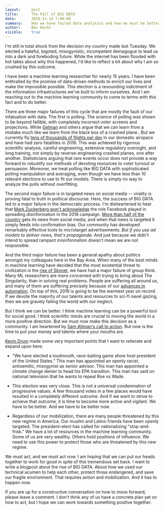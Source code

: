 ```yaml
---
layout:     post
title:      The Fall of BIG DATA
date:       2016-11-14 7:00:00
summary:    How we have failed data analytics and how we must be better
author:     Ben Recht
visible:    true
---
```


I'm still in total shock from the decision my country made last Tuesday.  We elected a hateful, bigoted, misogynistic, incompetent demagogue to lead us into a dark and foreboding future.  While the internet has been flooded with hot takes about why this happened, I'd like to reflect a bit about why I am so crushed by this outcome.

I have been a machine learning researcher for nearly 15 years.  I have been enthralled by the promise of data-driven methods to enrich our lives and make the impossible possible.  This election is a resounding indictment of the information infrastructures we've built to inform ourselves.  And I am reaching out to the machine learning community to come to terms with this fact and to do better.

There are three major failures of this cycle that are mostly the fault of our infatuation with data. The first is polling.  The science of polling was shown to be beyond fallible, with completely incorrect voter screens and projections.  While [Gelman](http://andrewgelman.com/2016/11/11/election-surprise-three-ways-thinking-probability/) and others argue that we can learn from a mistake much like we learn from the black box of a crashed plane.. But we currently fly  [tens of thousands of flights per day](http://www.transtats.bts.gov/Data_Elements.aspx?Data=2) in our domestic airspace and have had zero fatalities in 2016. This was achieved by rigorous scientific analysis, careful engineering, extensive regulatory oversight, and long training, not simply by reverse-engineering crashed planes, one after another.   Statisticians arguing that rare events occur does not provide a way forward to robustify our methods of devoting resources to voter turnout or persuasion.  Moreover, we treat polling like BIG DATA with sophisticated polling manipulation and averaging, even though we have less than 10 relevant elections to use to fit our models.  There is simply no way to analyze the polls without overfitting.

The second major failure is in targeted news on social media -- virality is proving fatal to truth in political discourse.  Here, the success of BIG DATA led to a major failure in the democratic process. I'm disheartened to hear that [Mark Zuckerberg won't acknowledge](https://www.washingtonpost.com/national/zuckerberg-that-facebook-influenced-election-is-crazy/2016/11/11/2ff14280-a822-11e6-ba46-53db57f0e351_story.html) the role Facebook played in spreading disinformation in the 2016 campaign.  [More than half of the country](http://www.niemanlab.org/2016/05/pew-report-44-percent-of-u-s-adults-get-news-on-facebook/) gets its news from social media, and when that news is targeted it simply feeds into confirmation bias.  Our community has developed remarkably effective tools to microtarget advertisements.  *But if you use ad models to deliver news, that's propaganda.*  And just because we didn't intend to spread rampant misinformation doesn't mean we are not responsible.

And the third major failure has been a general apathy about politics amongst my colleagues here in the Bay Area.  When many of the best minds in machine learning have decided that the most existential threat to civilization is the [rise of Skynet](http://www.newyorker.com/magazine/2016/10/10/sam-altmans-manifest-destiny), we have had a major failure of group think.   Many ML researchers are more concerned with trying to bring about The Singularity, than in solving real problems. People are suffering all around us, and many of them are suffering precisely because of our [advances in automation](http://www.themoneyillusion.com/?p=31847).  On top of this, 2016 is going to be the warmest year on record.  If we devote the majority of our talents and resources to sci-fi navel gazing, then we are gravely failing the world with our neglect.

But I think we can be better.  I think machine learning can be a powerful tool for social good.  I think scientific minds are crucial to moving the world in a more positive direction.  But we  must now make this decision as a community.  I am heartened by [Sam Altman's call to action](https://twitter.com/sama/status/796259060521652224).  But now is the time to put your money and talents where your mouths are.

[Kevin Drum](http://www.motherjones.com/kevin-drum/2016/11/three-things-remember) made some very important points that I want to reiterate and expand upon here:

* "We have elected a loudmouth, race-baiting game show host president of the United States."  This man has appointed an openly racist, antisemitic, misogynist as senior advisor.  This man has appointed a climate change denier to head his EPA transition.  This man has said on national television that he wants to repeal Roe vs Wade.

* This election was very close.  This is not a universal condemnation of progressive values.  A few thousand votes in a few places would have resulted in a completely different outcome.  And if we want to strive to achieve that outcome, it is time to become more active and vigilant.  We have to be better.  And we have to be better now.

* Regardless of our mobilization, there are many people threatened by this new regime in America.  Our muslim and Latino friends have been openly targeted.  The president-elect has called for nationalizing "stop-and-frisk."  We have a lot of resources in the machine learning community.  Some of us are very wealthy.  Others hold positions of influence.  We need to use this power to protect those who are threatened by this new regime.

We must act, and we must act now.  I am hoping that we can put our heads together to work for good in spite of this tremendous set back.  I want to write a blogpost about the rise of BIG DATA.  About how we used our technical acumen to help each other, protect those endangered, and save our fragile environment.  That requires action and mobilization.  And it has to happen now.

If you are up for a constructive conversation on how to move forward, please leave a comment.  I don't think any of us have a concrete plan yet on how to act, but I hope we can work towards something positive together.
